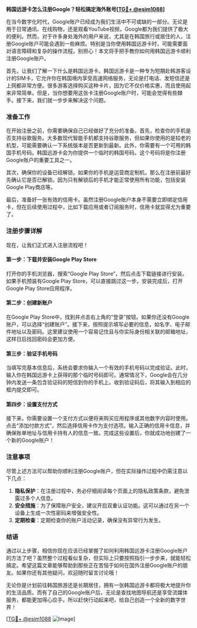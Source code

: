 **韩国远游卡怎么注册Google？轻松搞定海外账号[[TG💪+ @esim1088](https://t.me/s/esim1088)]**

在当今数字化时代，Google账户已经成为我们生活中不可或缺的一部分。无论是用于日常通讯、在线购物，还是观看YouTube视频，Google都为我们提供了极大的便利。然而，对于许多身处海外的用户来说，尤其是在韩国旅行或居住的人，注册Google账户可能会遇到一些麻烦。特别是当你使用韩国远游卡时，可能需要面对语言障碍和复杂的操作流程。别担心！本文将手把手教你如何用韩国远游卡顺利注册Google账户。

首先，让我们了解一下什么是韩国远游卡。韩国远游卡是一种专为短期赴韩游客设计的SIM卡，它允许你在韩国境内享受高速网络服务，无论是打电话、发短信还是上网都非常方便。很多游客选择购买这种卡片，因为它不仅价格实惠，而且使用起来非常简单。但是，当你想要用这张卡注册Google账户时，可能会觉得有些棘手。接下来，我们就一步步来解决这个问题。

### 准备工作

在开始注册之前，你需要确保自己已经做好了充分的准备。首先，检查你的手机是否支持谷歌服务。大多数现代智能手机都支持谷歌服务，但如果你使用的是较老的机型，可能需要确认一下系统版本是否更新到最新。此外，你需要有一个可用的韩国手机号码。韩国远游卡会为你提供一个临时的韩国号码，这个号码将是你注册Google账户的重要工具之一。

其次，确保你的设备已经解锁。如果你的手机是运营商定制机，那么在注册前最好先确认它是否已解锁。因为只有解锁后的手机才能正常使用所有功能，包括安装Google Play商店等。

最后，准备好一张有效的信用卡。虽然注册Google账户本身不需要立即绑定信用卡，但在后续使用过程中，比如下载应用或者订阅服务时，信用卡就显得尤为重要了。

### 注册步骤详解

现在，让我们正式进入注册流程吧！

#### 第一步：下载并安装Google Play Store

打开你的手机浏览器，搜索“Google Play Store”，然后点击下载链接进行安装。如果手机预装有Google Play Store，可以直接跳过这一步。安装完成后，打开Google Play Store应用程序。

#### 第二步：创建新账户

在Google Play Store中，找到并点击右上角的“登录”按钮。如果你还没有Google账户，可以选择“创建账户”。接下来，按照提示填写必要的信息，如名字、电子邮件地址以及密码。这里建议使用一个容易记住且与你实际身份相关联的邮箱地址，这样日后找回密码会更加方便。

#### 第三步：验证手机号码

当填写完基本信息后，系统会要求你输入一个有效的手机号码以完成验证。此时，输入你在韩国远游卡上获得的那个临时号码即可。通常情况下，Google会在几分钟内发送一条包含验证码的短信到你的手机上。收到验证码后，将其输入到相应的框内提交即可。

#### 第四步：设置支付方式

接下来，你需要设置一个支付方式以便将来购买应用程序或其他数字内容时使用。点击“添加付款方式”，然后选择信用卡作为支付选项。输入正确的信用卡信息，并确保账单地址与信用卡持有人的信息一致。完成这些设置后，你就成功地创建了一个新的Google账户！

### 注意事项

尽管上述方法可以帮助你顺利注册Google账户，但在实际操作过程中仍需注意以下几点：

1. **隐私保护**：在注册过程中，务必仔细阅读每个页面上的隐私政策条款，避免泄露过多个人信息。
2. **安全措施**：为了保障账户安全，建议开启双重认证功能。这可以通过在另一个设备上生成一次性密码来增强安全性。
3. **定期检查**：定期检查你的账户活动记录，确保没有异常行为发生。

### 结语

通过以上步骤，相信你现在应该已经掌握了如何利用韩国远游卡注册Google账户的方法了吧？虽然整个过程看似复杂，但实际上只要按照指引一步步来，就能轻松搞定。希望这篇文章能够帮助到那些正在苦恼于如何在国外注册Google账户的朋友。如果你还有其他疑问，欢迎随时留言讨论哦！

无论你是计划前往韩国旅游还是长期居住，拥有一张韩国远游卡都将极大地提升你的生活品质。而有了自己的Google账户后，无论是查找地图导航还是享受流媒体服务，都能更加得心应手。所以赶快行动起来吧，给自己创造一个全新的数字世界！

[[TG💪+ @esim1088](https://t.me/s/esim1088) ![Image](https://i.postimg.cc/4NQfJmqS/Snipaste-2025-05-13-00-14-12.png)]